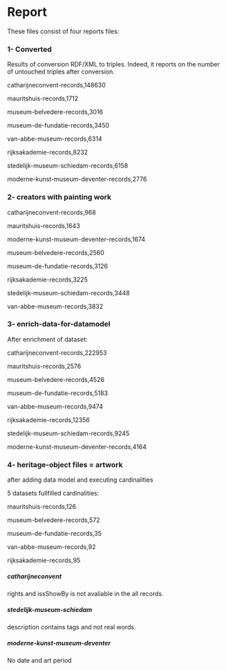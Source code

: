 # Report

These files consist of four reports files:

### 1- Converted

Results of conversion RDF/XML to triples. Indeed, it reports on the number of untouched triples after conversion.

catharijneconvent-records,148630

mauritshuis-records,1712

museum-belvedere-records,3016

museum-de-fundatie-records,3450

van-abbe-museum-records,6314

rijksakademie-records,8232

stedelijk-museum-schiedam-records,6158

moderne-kunst-museum-deventer-records,2776

### 2- creators with painting work


catharijneconvent-records,968

mauritshuis-records,1643

moderne-kunst-museum-deventer-records,1674

museum-belvedere-records,2560

museum-de-fundatie-records,3126

rijksakademie-records,3225

stedelijk-museum-schiedam-records,3448

van-abbe-museum-records,3832

### 3- enrich-data-for-datamodel

After enrichment of dataset:


catharijneconvent-records,222953

mauritshuis-records,2576

museum-belvedere-records,4526

museum-de-fundatie-records,5183

van-abbe-museum-records,9474

rijksakademie-records,12356

stedelijk-museum-schiedam-records,9245

moderne-kunst-museum-deventer-records,4164

### 4- heritage-object files = artwork

after adding data model and executing cardinalities

5 datasets fullfilled cardinalities:

mauritshuis-records,126

museum-belvedere-records,572

museum-de-fundatie-records,35

van-abbe-museum-records,92

rijksakademie-records,95

##### catharijneconvent

rights and issShowBy is not avaliable in the all records.

##### stedelijk-museum-schiedam

description contains tags and not real words.

##### moderne-kunst-museum-deventer

No date and art period 






